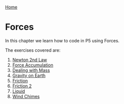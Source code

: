 [Home](../)

# Forces

In this chapter we learn how to code in P5 using Forces.

The exercises covered are:

1. [Newton 2nd Law](01_Newtons_2nd_Law)
2. [Force Accumulation](02_Force_Accumulation)
3. [Dealing with Mass](03_Dealing_with_Mass)
4. [Gravity on Earth](04_Gravity_on_Earth)
5. [Friction](05_Friction)
6. [Friction 2](06_Friction_2)
7. [Liquid](07_Liquid)
8. [Wind Chimes](08_WindChimes)
